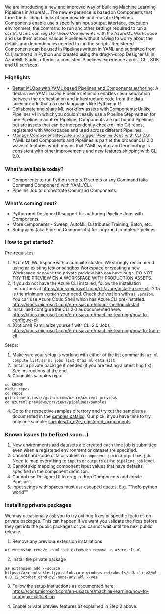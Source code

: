 
We are introducing a new and improved way of building Machine Learning Pipelines in AzureML. The new experience is based on Components that form the building blocks of composable and reusable Pipelines. Components enable users specify an input/output interface, execution environment, the command to run and other settings required to run a script. Users can register these Components with the AzureML Workspace and use them across various Pipelines without having to worry about the details and dependencies needed to run the scripts. Registered Components can be used in Pipelines written in YAML and submitted from CLI, authored in Python and created using the drag-n-drop Designer UI in AzureML Studio, offering a consistent Pipelines experience across CLI, SDK and UI surfaces.

### Highlights 
* <u>Better MLOps with YAML based Pipelines and Components authoring</u>: A declarative YAML based Pipeline definition enables clear separation between the orchestration and infrastructure code from the data science code that can use languages like Python or R. 
* <u>Collaborate and share ML workflow assets with Components</u>: Unlike Pipelines v1 in which you couldn't easily use a Pipeline Step written for one Pipeline in another Pipeline, Components are not bound Pipelines but are assets that can be independently checked-into Git repos, registered with Workspaces and used across different Pipelines. 
* <u>Manage Component lifecycle and trigger Pipeline Jobs with CLI 2.0</u>: YAML based Components and Pipelines is part of the broader CLI 2.0 wave of features which means that YAML syntax and terminology is consistent with other improvements and new features shipping with CLI 2.0. 

### What's available today?
* Components to run Python scripts, R scripts or any Command (aka Command Component) with YAML/CLI. 
* Pipeline Job to orchestrate Command Components. 

### What's coming next? 
* Python and Designer UI support for authoring Pipeline Jobs with Components.
* More components - Sweep, AutoML, Distributed Training, Batch, etc. 
* Subgraphs (aka Pipeline Components) for large and complex Pipelines.

### How to get started?
Pre-requisites:
1. AzureML Workspace with a compute cluster. We strongly recommend using an existing test or sandbox Workspace or creating a new Workspace because the private preview bits can have bugs. DO NOT TRY THE PREVIEW ON A WORKSPACE WITH PRODUCTION ASSETS.
2. If you do not have the Azure CLI installed, follow the installation instructions at https://docs.microsoft.com/cli/azure/install-azure-cli. 2.15 is the minimum version your need. Check the version with `az version`. You can use Azure Cloud Shell which has Azure CLI pre-installed: https://docs.microsoft.com/en-us/azure/cloud-shell/quickstart.
3. Install and configure the CLI 2.0 as documented here: https://docs.microsoft.com/en-us/azure/machine-learning/how-to-configure-cli
4. (Optional) Familiarize yourself with CLI 2.0 Jobs: https://docs.microsoft.com/en-us/azure/machine-learning/how-to-train-cli

Steps:
1. Make sure your setup is working with either of the list commands: `az ml compute list`, `az ml jobs list`, or `az ml data list`
2. Install a private package if needed (if you are testing a latest bug fix). See instructions at the end. 
3. Clone this samples repo: 

```
cd $HOME
mkdir repos
cd repos
git clone https://github.com/Azure/azureml-previews
cd azureml-previews/previews/pipelines/samples
```

4. Go to the respective samples directory and try out the samples as documented in the [samples catalog](../samples/README.md). Our pick, if you have time to try only one sample: [samples/1b_e2e_registered_components](../samples/1b_e2e_registered_components)

### Known issues (to be fixed soon...)

1. New environments and datasets are created each time job is submitted even when a registered environment or dataset are specified. 
2. Cannot hard-code data or values in `component_job` in a `pipeline_job`. Need to map everything to `inputs` or `outputs` at the `pipeline_job` level.
3. Cannot skip mapping component input values that have defaults specified in the component definition.
4. Cannot use Designer UI to drag-n-drop Components and create Pipelines.
5. Input strings with spaces must use escaped quotes. E.g. "\"hello python world\""

### Installing private packages
We may occasionally ask you to try out bug fixes or specific features on private packages. This can happen if we want you validate the fixes before they get into the public packages or you cannot wait until the next public release. 

1. Remove any previous extension installations

```
az extension remove -n ml; az extension remove -n azure-cli-ml
```

2. Install the private package
```
az extension add --source https://azuremlsdktestpypi.blob.core.windows.net/wheels/sdk-cli-v2/ml-0.0.12_october_cand-py3-none-any.whl --yes
```

3. Follow the setup instructions as documented here: https://docs.microsoft.com/en-us/azure/machine-learning/how-to-configure-cli#set-up


4. Enable private preview features as explained in Step 2 above.


